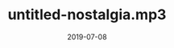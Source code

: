 --- 
layout: sheets-layout
title: "untitled-nostalgia.mp3"
date: 2019-07-08
categories: orginal-works
permalink: ":categories/:year/:month/:day/:title"
pdf-link: untitled-nostalgia-mp3.pdf
pdf-lyric: #
yt-link: #
muse-link: #
---